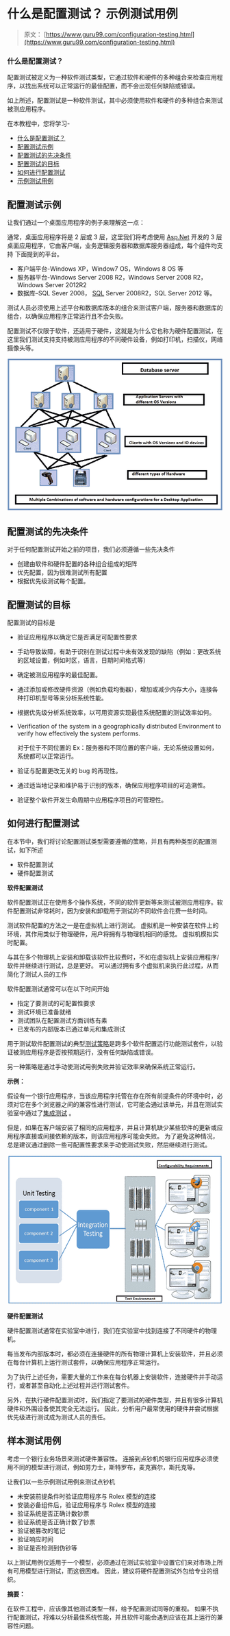 # 什么是配置测试？ 示例测试用例

> 原文： [https://www.guru99.com/configuration-testing.html](https://www.guru99.com/configuration-testing.html)

### 什么是配置测试？

配置测试被定义​​为一种软件测试类型，它通过软件和硬件的多种组合来检查应用程序，以找出系统可以正常运行的最佳配置，而不会出现任何缺陷或错误。

如上所述，配置测试是一种软件测试，其中必须使用软件和硬件的多种组合来测试被测应用程序。

在本教程中，您将学习-

*   [什么是配置测试？](#1)
*   [配置测试示例](#2)
*   [配置测试的先决条件](#3)
*   [配置测试的目标](#4)
*   [如何进行配置测试](#5)
*   [示例测试用例](#6)

## 配置测试示例

让我们通过一个桌面应用程序的例子来理解这一点：

通常，桌面应用程序将是 2 层或 3 层，这里我们将考虑使用 [Asp.Net](/asp-net-tutorial.html) 开发的 3 层桌面应用程序，它由客户端，业务逻辑服务器和数据库服务器组成，每个组件均支持 下面提到的平台。

*   客户端平台-Windows XP，Window7 OS，Windows 8 OS 等
*   服务器平台-Windows Server 2008 R2，Windows Server 2008 R2，Windows Server 2012R2
*   数据库–SQL Sever 2008， [SQL](/sql.html) Server 2008R2，SQL Server 2012 等。

测试人员必须使用上述平台和数据库版本的组合来测试客户端，服务器和数据库的组合，以确保应用程序正常运行且不会失败。

配置测试不仅限于软件，还适用于硬件，这就是为什么它也称为硬件配置测试，在这里我们测试支持支持被测应用程序的不同硬件设备，例如打印机，扫描仪，网络摄像头等。

![Configuration Testing Tutorial: Sample Test Cases & Example](img/cd0dc61a1928be102698261b36ade282.png)

## 配置测试的先决条件

对于任何配置测试开始之前的项目，我们必须遵循一些先决条件

*   创建由软件和硬件配置的各种组合组成的矩阵
*   优先配置，因为很难测试所有配置
*   根据优先级测试每个配置。

## 配置测试的目标

配置测试的目标是

*   验证应用程序以确定它是否满足可配置性要求
*   手动导致故障，有助于识别在测试过程中未有效发现的缺陷（例如：更改系统的区域设置，例如时区，语言，日期时间格式等）
*   确定被测应用程序的最佳配置。
*   通过添加或修改硬件资源（例如负载均衡器），增加或减少内存大小，连接各种打印机型号等来分析系统性能。
*   根据优先级分析系统效率，以可用资源实现最佳系统配置的测试效率如何。
*   Verification of the system in a geographically distributed Environment to verify how effectively the system performs.

    对于位于不同位置的 Ex：服务器和不同位置的客户端，无论系统设置如何，系统都可以正常运行。

*   验证与配置更改无关的 bug 的再现性。
*   通过适当地记录和维护易于识别的版本，确保应用程序项目的可追溯性。
*   验证整个软件开发生命周期中应用程序项目的可管理性。

## 如何进行配置测试

在本节中，我们将讨论配置测试类型需要遵循的策略，并且有两种类型的配置测试，如下所述

*   软件配置测试
*   硬件配置测试

**软件配置测试**

软件配置测试正在使用多个操作系统，不同的软件更新等来测试被测应用程序。软件配置测试非常耗时，因为安装和卸载用于测试的不同软件会花费一些时间。

测试软件配置的方法之一是在虚拟机上进行测试。 虚拟机是一种安装在软件上的环境，其作用类似于物理硬件，用户将拥有与物理机相同的感觉。 虚拟机模拟实时配置。

与其在多个物理机上安装和卸载该软件比较费时，不如在虚拟机上安装应用程序/软件并继续进行测试，总是更好。 可以通过拥有多个虚拟机来执行此过程，从而简化了测试人员的工作

软件配置测试通常可以在以下时间开始

*   指定了要测试的可配置性要求
*   测试环境已准备就绪
*   测试团队在配置测试方面训练有素
*   已发布的内部版本已通过单元和集成测试

用于测试软件配置测试的典型[测试策略](/how-to-create-test-strategy-document.html)是跨多个软件配置运行功能测试套件，以验证被测应用程序是否按预期运行，没有任何缺陷或错误。

另一种策略是通过手动使测试用例失败并验证效率来确保系统正常运行。

**示例：**

假设有一个银行应用程序，当该应用程序托管在存在所有前提条件的环境中时，必须对它在多个浏览器之间的兼容性进行测试，它可能会通过该单元，并且在测试实验室中通过了[集成测试](/integration-testing.html) 。

但是，如果在客户端安装了相同的应用程序，并且计算机缺少某些软件的更新或应用程序直接或间接依赖的版本，则该应用程序可能会失败。 为了避免这种情况，总是建议通过删除一些可配置性要求来手动使测试失败，然后继续进行测试。

![Configuration Testing Tutorial: Sample Test Cases & Example](img/d2627392e783775db41f751c7dd76ccc.png)

**硬件配置测试**

硬件配置测试通常在实验室中进行，我们在实验室中找到连接了不同硬件的物理机。

每当发布内部版本时，都必须在连接硬件的所有物理计算机上安装软件，并且必须在每台计算机上运行测试套件，以确保应用程序正常运行。

为了执行上述任务，需要大量的工作来在每台机器上安装软件，连接硬件并手动运行，或者甚至自动化上述过程并运行测试套件。

另外，在执行硬件配置测试时，我们指定了要测试的硬件类型，并且有很多计算机硬件和外围设备使其完全无法运行。 因此，分析用户最常使用的硬件并尝试根据优先级进行测试成为测试人员的责任。

## 样本测试用例

考虑一个银行业务场景来测试硬件兼容性。 连接到点钞机的银行应用程序必须使用不同的模型进行测试，例如劳力士，斯特罗布，麦克赛尔，斯托克等。

让我们以一些示例测试用例来测试点钞机

*   未安装前提条件时验证应用程序与 Rolex 模型的连接
*   安装必备组件后，验证应用程序与 Rolex 模型的连接
*   验证系统是否正确计数钞票
*   验证系统是否正确计数了钞票
*   验证被篡改的笔记
*   验证响应时间
*   验证是否检测到伪钞等

以上测试用例仅适用于一个模型，必须通过在测试实验室中设置它们来对市场上所有可用模型进行测试，而这很困难。 因此，建议将硬件配置测试外包给专业的组织。

**摘要：**

在软件工程中，应该像其他测试类型一样，给予配置测试同等的重视。 如果不执行配置测试，将难以分析最佳系统性能，并且软件可能会遇到应该在其上运行的兼容性问题。